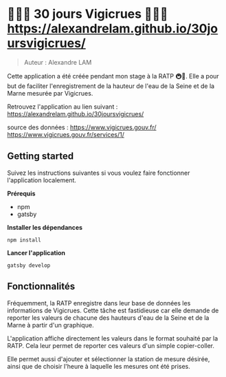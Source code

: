 # 🌊🌊🌊 30 jours Vigicrues 🌊🌊🌊  https://alexandrelam.github.io/30joursvigicrues/

> Auteur : Alexandre LAM

Cette application a été créée pendant mon stage à la RATP 🚇🚈.
Elle a pour but de faciliter l'enregistrement de la hauteur de l'eau de la Seine et de la Marne mesurée par Vigicrues.

Retrouvez l'application au lien suivant : https://alexandrelam.github.io/30joursvigicrues/

source des données : https://www.vigicrues.gouv.fr/ https://www.vigicrues.gouv.fr/services/1/

## Getting started

Suivez les instructions suivantes si vous voulez faire fonctionner l'application localement.

**Prérequis**
- npm
- gatsby

**Installer les dépendances**

```npm install```

**Lancer l'application**

```gatsby develop```

## Fonctionnalités 
Fréquemment, la RATP enregistre dans leur base de données les informations de Vigicrues. Cette tâche est fastidieuse car elle demande de reporter les valeurs de chacune des hauteurs d'eau de la Seine et de la Marne à partir d'un graphique.

L'application affiche directement les valeurs dans le format souhaité par la RATP. Cela leur permet de reporter ces valeurs d'un simple copier-coller.

Elle permet aussi d'ajouter et sélectionner la station de mesure désirée, ainsi que de choisir l'heure à laquelle les mesures ont été prises.
